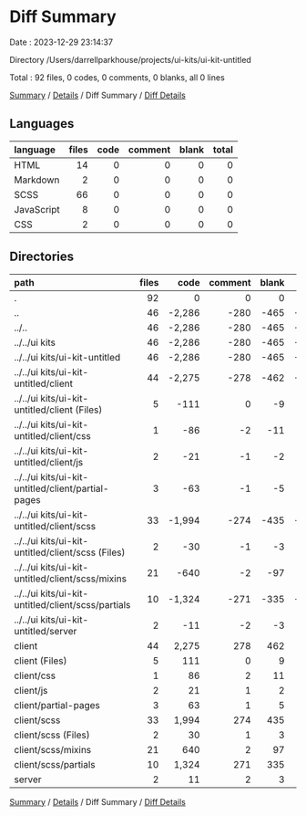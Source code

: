 # Diff Summary

Date : 2023-12-29 23:14:37

Directory /Users/darrellparkhouse/projects/ui-kits/ui-kit-untitled

Total : 92 files,  0 codes, 0 comments, 0 blanks, all 0 lines

[Summary](results.md) / [Details](details.md) / Diff Summary / [Diff Details](diff-details.md)

## Languages
| language | files | code | comment | blank | total |
| :--- | ---: | ---: | ---: | ---: | ---: |
| HTML | 14 | 0 | 0 | 0 | 0 |
| Markdown | 2 | 0 | 0 | 0 | 0 |
| SCSS | 66 | 0 | 0 | 0 | 0 |
| JavaScript | 8 | 0 | 0 | 0 | 0 |
| CSS | 2 | 0 | 0 | 0 | 0 |

## Directories
| path | files | code | comment | blank | total |
| :--- | ---: | ---: | ---: | ---: | ---: |
| . | 92 | 0 | 0 | 0 | 0 |
| .. | 46 | -2,286 | -280 | -465 | -3,031 |
| ../.. | 46 | -2,286 | -280 | -465 | -3,031 |
| ../../ui kits | 46 | -2,286 | -280 | -465 | -3,031 |
| ../../ui kits/ui-kit-untitled | 46 | -2,286 | -280 | -465 | -3,031 |
| ../../ui kits/ui-kit-untitled/client | 44 | -2,275 | -278 | -462 | -3,015 |
| ../../ui kits/ui-kit-untitled/client (Files) | 5 | -111 | 0 | -9 | -120 |
| ../../ui kits/ui-kit-untitled/client/css | 1 | -86 | -2 | -11 | -99 |
| ../../ui kits/ui-kit-untitled/client/js | 2 | -21 | -1 | -2 | -24 |
| ../../ui kits/ui-kit-untitled/client/partial-pages | 3 | -63 | -1 | -5 | -69 |
| ../../ui kits/ui-kit-untitled/client/scss | 33 | -1,994 | -274 | -435 | -2,703 |
| ../../ui kits/ui-kit-untitled/client/scss (Files) | 2 | -30 | -1 | -3 | -34 |
| ../../ui kits/ui-kit-untitled/client/scss/mixins | 21 | -640 | -2 | -97 | -739 |
| ../../ui kits/ui-kit-untitled/client/scss/partials | 10 | -1,324 | -271 | -335 | -1,930 |
| ../../ui kits/ui-kit-untitled/server | 2 | -11 | -2 | -3 | -16 |
| client | 44 | 2,275 | 278 | 462 | 3,015 |
| client (Files) | 5 | 111 | 0 | 9 | 120 |
| client/css | 1 | 86 | 2 | 11 | 99 |
| client/js | 2 | 21 | 1 | 2 | 24 |
| client/partial-pages | 3 | 63 | 1 | 5 | 69 |
| client/scss | 33 | 1,994 | 274 | 435 | 2,703 |
| client/scss (Files) | 2 | 30 | 1 | 3 | 34 |
| client/scss/mixins | 21 | 640 | 2 | 97 | 739 |
| client/scss/partials | 10 | 1,324 | 271 | 335 | 1,930 |
| server | 2 | 11 | 2 | 3 | 16 |

[Summary](results.md) / [Details](details.md) / Diff Summary / [Diff Details](diff-details.md)